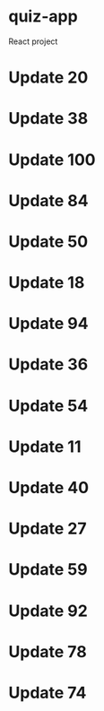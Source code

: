 # quiz-app
React project
# Update 20
# Update 38
# Update 100
# Update 84
# Update 50
# Update 18
# Update 94
# Update 36
# Update 54
# Update 11
# Update 40
# Update 27
# Update 59
# Update 92
# Update 78
# Update 74
